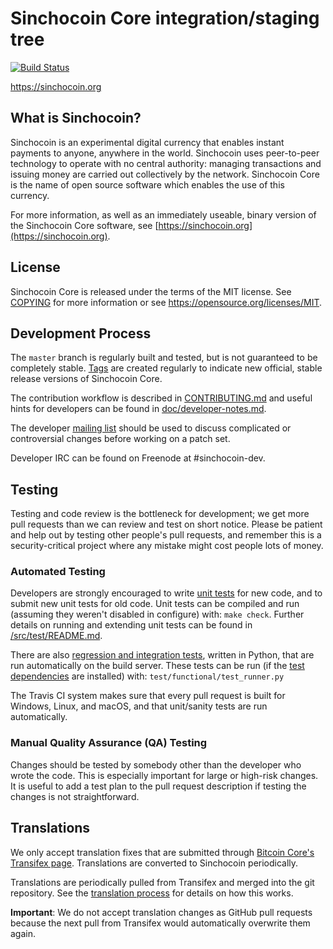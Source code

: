 Sinchocoin Core integration/staging tree
=====================================

[![Build Status](https://travis-ci.org/sinchocoin-project/sinchocoin.svg?branch=master)](https://travis-ci.org/sinchocoin-project/sinchocoin)

https://sinchocoin.org

What is Sinchocoin?
----------------

Sinchocoin is an experimental digital currency that enables instant payments to
anyone, anywhere in the world. Sinchocoin uses peer-to-peer technology to operate
with no central authority: managing transactions and issuing money are carried
out collectively by the network. Sinchocoin Core is the name of open source
software which enables the use of this currency.

For more information, as well as an immediately useable, binary version of
the Sinchocoin Core software, see [https://sinchocoin.org](https://sinchocoin.org).

License
-------

Sinchocoin Core is released under the terms of the MIT license. See [COPYING](COPYING) for more
information or see https://opensource.org/licenses/MIT.

Development Process
-------------------

The `master` branch is regularly built and tested, but is not guaranteed to be
completely stable. [Tags](https://github.com/sinchocoin-project/sinchocoin/tags) are created
regularly to indicate new official, stable release versions of Sinchocoin Core.

The contribution workflow is described in [CONTRIBUTING.md](CONTRIBUTING.md)
and useful hints for developers can be found in [doc/developer-notes.md](doc/developer-notes.md).

The developer [mailing list](https://groups.google.com/forum/#!forum/sinchocoin-dev)
should be used to discuss complicated or controversial changes before working
on a patch set.

Developer IRC can be found on Freenode at #sinchocoin-dev.

Testing
-------

Testing and code review is the bottleneck for development; we get more pull
requests than we can review and test on short notice. Please be patient and help out by testing
other people's pull requests, and remember this is a security-critical project where any mistake might cost people
lots of money.

### Automated Testing

Developers are strongly encouraged to write [unit tests](src/test/README.md) for new code, and to
submit new unit tests for old code. Unit tests can be compiled and run
(assuming they weren't disabled in configure) with: `make check`. Further details on running
and extending unit tests can be found in [/src/test/README.md](/src/test/README.md).

There are also [regression and integration tests](/test), written
in Python, that are run automatically on the build server.
These tests can be run (if the [test dependencies](/test) are installed) with: `test/functional/test_runner.py`

The Travis CI system makes sure that every pull request is built for Windows, Linux, and macOS, and that unit/sanity tests are run automatically.

### Manual Quality Assurance (QA) Testing

Changes should be tested by somebody other than the developer who wrote the
code. This is especially important for large or high-risk changes. It is useful
to add a test plan to the pull request description if testing the changes is
not straightforward.

Translations
------------

We only accept translation fixes that are submitted through [Bitcoin Core's Transifex page](https://www.transifex.com/projects/p/bitcoin/).
Translations are converted to Sinchocoin periodically.

Translations are periodically pulled from Transifex and merged into the git repository. See the
[translation process](doc/translation_process.md) for details on how this works.

**Important**: We do not accept translation changes as GitHub pull requests because the next
pull from Transifex would automatically overwrite them again.
